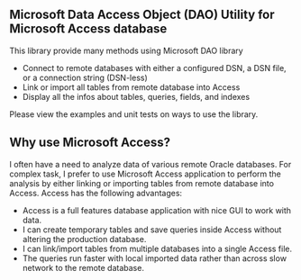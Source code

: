 ## Microsoft Data Access Object (DAO) Utility for Microsoft Access database

This library provide many methods using Microsoft DAO library

- Connect to remote databases with either a configured DSN, a DSN file, or a connection string (DSN-less)
- Link or import all tables from remote database into Access
- Display all the infos about tables, queries, fields, and indexes

Please view the examples and unit tests on ways to use the library.

## Why use Microsoft Access?

I often have a need to analyze data of various remote Oracle databases. For complex task, I prefer to use Microsoft Access application to perform the analysis by either linking or importing tables from remote database into Access. Access has the following advantages:

- Access is a full features database application with nice GUI to work with data.
- I can create temporary tables and save queries inside Access without altering the production database.
- I can link/import tables from multiple databases into a single Access file.
- The queries run faster with local imported data rather than across slow network to the remote database.



